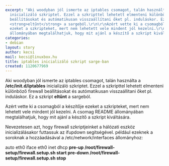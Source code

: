 ```yaml
---
excerpt: "Aki woodyban jól ismerte az iptables csomagot, talán használta a <strong>/etc/init.d/iptables</strong>
  inicializáló szkriptet. Ezzel a szkripttel lehetett elmenteni különböző firewall
  beállításokat és autómatikusan visszaállítani őket pl. induláskor. Ez a szkript
  <strong>eltűnt</strong> a sargeból.\r\n\r\nAzért vette ki a csomagból a készítője
  ezeket a szkripteket, mert nem lehetett vele mindent jól kezelni.\r\nA csomag README
  állományában megtalálhatjuk, hogy mit ajánl a készítő a szkript kiváltására.\r\n"
categories:
- debian
layout: story
author: kecsi
mail: kecsi@linuxbox.hu
title: iptables inicializáló szkript sarge-ban
created: 1120677969
---
```

Aki woodyban jól ismerte az iptables csomagot, talán használta a <strong>/etc/init.d/iptables</strong> inicializáló szkriptet. Ezzel a szkripttel lehetett elmenteni különböző firewall beállításokat és autómatikusan visszaállítani őket pl. induláskor. Ez a szkript <strong>eltűnt</strong> a sargeból.

Azért vette ki a csomagból a készítője ezeket a szkripteket, mert nem lehetett vele mindent jól kezelni.
A csomag README állományában megtalálhatjuk, hogy mit ajánl a készítő a szkript kiváltására.
<!--break-->
Nevezetesen azt, hogy firewall szkriptjeinket a hálózati eszköz inicializálásakor futtassuk az ifupdown segítségével. például ezeknek a soroknak a hozzáadásával a /etc/network/interfaces állományhoz:

auto eth0
iface eth0 inet dhcp
<strong>  pre-up /root/firewall-setup/firewall.setup.sh start
  pre-down /root/firewall-setup/firewall.setup.sh stop
</strong>
